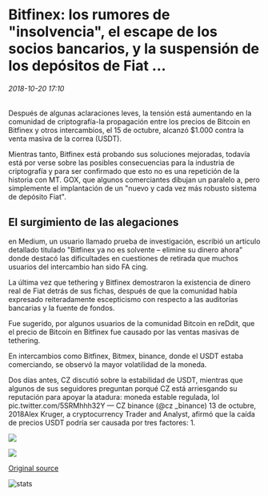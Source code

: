 # Bitfinex: los rumores de "insolvencia", el escape de los socios bancarios, y la suspensión de los depósitos de Fiat ...

###### 2018-10-20 17:10

Después de algunas aclaraciones leves, la tensión está aumentando en la comunidad de criptografía-la propagación entre los precios de Bitcoin en Bitfinex y otros intercambios, el 15 de octubre, alcanzó $1.000 contra la venta masiva de la correa (USDT).

Mientras tanto, Bitfinex está probando sus soluciones mejoradas, todavía está por verse sobre las posibles consecuencias para la industria de criptografía y para ser confirmado que esto no es una repetición de la historia con MT. GOX, que algunos comerciantes dibujan un paralelo a, pero simplemente el implantación de un "nuevo y cada vez más robusto sistema de depósito Fiat".

## El surgimiento de las alegaciones

en Medium, un usuario llamado prueba de investigación, escribió un artículo detallado titulado "Bitfinex ya no es solvente – elimine su dinero ahora" donde destacó las dificultades en cuestiones de retirada que muchos usuarios del intercambio han sido FA cing.

La última vez que tethering y Bitfinex demostraron la existencia de dinero real de Fiat detrás de sus fichas, después de que la comunidad había expresado reiteradamente escepticismo con respecto a las auditorías bancarias y la fuente de fondos.

Fue sugerido, por algunos usuarios de la comunidad Bitcoin en reDdit, que el precio de Bitcoin en Bitfinex fue causado por las ventas masivas de tethering.

En intercambios como Bitfinex, Bitmex, binance, donde el USDT estaba comerciando, se observó la mayor volatilidad de la moneda.

Dos días antes, CZ discutió sobre la estabilidad de USDT, mientras que algunos de sus seguidores preguntan porqué CZ está arriesgando su reputación para apoyar la atadura: moneda estable regulada, lol pic.twitter.com/5SRMhhh32Y — CZ binance (@cz \_binance) 13 de octubre, 2018Alex Kruger, a cryptocurrency Trader and Analyst, afirmó que la caída de precios USDT podría ser causada por tres factores: 1.

![](https://s3.cointelegraph.com/storage/uploads/view/54a00c0316b6f7e22f206e746e1d0a58.png)

![](https://s3.cointelegraph.com/storage/uploads/view/4445e8dac27bbd3e6548451ac173f1b9.jpg)

[Original source](https://cointelegraph.com/news/bitfinex-the-rumors-of-insolvency-banking-partners-escape-and-the-suspension-of-fiat-deposits)

![stats](https://c.statcounter.com/11760860/0/a89fa40b/1/ "stats")